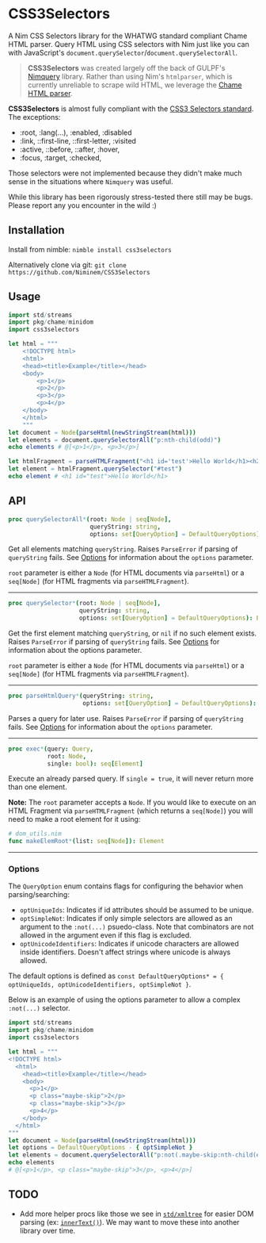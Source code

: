# CSS3Selectors

A Nim CSS Selectors library for the WHATWG standard compliant Chame HTML parser. Query HTML using CSS selectors with Nim just like you can with JavaScript's `document.querySelector`/`document.querySelectorAll`.

> **CSS3Selectors** was created largely off the back of GULPF's [Nimquery](https://github.com/GULPF/nimquery/) library. Rather than using Nim's `htmlparser`, which is currently unreliable to scrape wild HTML, we leverage the [Chame HTML parser](https://git.sr.ht/~bptato/chame).

**CSS3Selectors** is almost fully compliant with the [CSS3 Selectors standard](https://www.w3.org/TR/selectors-3/). The exceptions:

- :root, :lang(...), :enabled, :disabled
- :link, ::first-line, ::first-letter, :visited
- :active, ::before, ::after, :hover,
- :focus, :target, :checked,

Those selectors were not implemented because they didn't make much sense in the situations where `Nimquery` was useful.

While this library has been rigorously stress-tested there still may be bugs. Please report any you encounter in the wild :)

## Installation

Install from nimble: `nimble install css3selectors`

Alternatively clone via git: `git clone https://github.com/Niminem/CSS3Selectors`

## Usage

```nim
import std/streams
import pkg/chame/minidom
import css3selectors

let html = """
    <!DOCTYPE html>
    <html>
    <head><title>Example</title></head>
    <body>
        <p>1</p>
        <p>2</p>
        <p>3</p>
        <p>4</p>
    </body>
    </html>
    """
let document = Node(parseHtml(newStringStream(html)))
let elements = document.querySelectorAll("p:nth-child(odd)")
echo elements # @[<p>1</p>, <p>3</p>]

let htmlFragment = parseHTMLFragment("<h1 id='test'>Hello World</h1><h2>Test Test</h2>", Element())
let element = htmlFragment.querySelector("#test")
echo element # <h1 id="test">Hello World</h1>
```

## API
```nim
proc querySelectorAll*(root: Node | seq[Node],
                       queryString: string,
                       options: set[QueryOption] = DefaultQueryOptions): seq[Element]
```
Get all elements matching `queryString`.
Raises `ParseError` if parsing of `queryString` fails.
See [Options](https://github.com/Niminem/CSS3Selectors?tab=readme-ov-file#options) for information about the `options` parameter.

`root` parameter is either a `Node` (for HTML documents via `parseHtml`) or a `seq[Node]` (for HTML fragments via `parseHTMLFragment`).

---

```nim
proc querySelector*(root: Node | seq[Node],
                    queryString: string,
                    options: set[QueryOption] = DefaultQueryOptions): Element
```
Get the first element matching `queryString`, or `nil` if no such element exists.
Raises `ParseError` if parsing of `queryString` fails.
See [Options](https://github.com/Niminem/CSS3Selectors?tab=readme-ov-file#options) for information about the options parameter.

`root` parameter is either a `Node` (for HTML documents via `parseHtml`) or a `seq[Node]` (for HTML fragments via `parseHTMLFragment`).

---

```nim
proc parseHtmlQuery*(queryString: string,
                     options: set[QueryOption] = DefaultQueryOptions): Query
```
Parses a query for later use.
Raises `ParseError` if parsing of `queryString` fails.
See [Options](https://github.com/Niminem/CSS3Selectors?tab=readme-ov-file#options) for information about the `options` parameter.

---

```nim
proc exec*(query: Query,
           root: Node,
           single: bool): seq[Element]
```
Execute an already parsed query. If `single = true`, it will never return more than one element.

**Note:** The `root` parameter accepts a `Node`. If you would like to execute on an HTML Fragment via `parseHTMLFragment` (which returns a `seq[Node]`) you will need to make a root element for it using:

```nim
# dom_utils.nim
func makeElemRoot*(list: seq[Node]): Element
```
---

### Options

The `QueryOption` enum contains flags for configuring the behavior when parsing/searching:

- `optUniqueIds`: Indicates if id attributes should be assumed to be unique.
- `optSimpleNot`: Indicates if only simple selectors are allowed as an argument to the `:not(...)` psuedo-class. Note that combinators are not allowed in the argument even if this flag is excluded.
- `optUnicodeIdentifiers`: Indicates if unicode characters are allowed inside identifiers. Doesn't affect strings where unicode is always allowed.

The default options is defined as `const DefaultQueryOptions* = { optUniqueIds, optUnicodeIdentifiers, optSimpleNot }`.

Below is an example of using the options parameter to allow a complex `:not(...)` selector.

```nim
import std/streams
import pkg/chame/minidom
import css3selectors

let html = """
<!DOCTYPE html>
  <html>
    <head><title>Example</title></head>
    <body>
      <p>1</p>
      <p class="maybe-skip">2</p>
      <p class="maybe-skip">3</p>
      <p>4</p>
    </body>
  </html>
"""
let document = Node(parseHtml(newStringStream(html)))
let options = DefaultQueryOptions - { optSimpleNot }
let elements = document.querySelectorAll("p:not(.maybe-skip:nth-child(even))", options)
echo elements
# @[<p>1</p>, <p class="maybe-skip">3</p>, <p>4</p>]
```

## TODO
- Add more helper procs like those we see in [`std/xmltree`](https://nim-lang.org/docs/xmltree.html) for easier DOM parsing (ex: [`innerText()`](https://nim-lang.org/docs/xmltree.html#innerText%2CXmlNode)). We may want to move these into another library over time.
